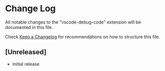 # Change Log

All notable changes to the "vscode-debug-code" extension will be documented in this file.

Check [Keep a Changelog](http://keepachangelog.com/) for recommendations on how to structure this file.

## [Unreleased]

- Initial release